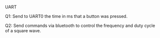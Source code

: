 UART

Q1: Send to UART0 the time in ms that a button was pressed.

Q2: Send commands via bluetooth to control the frequency and duty cycle of a square wave.